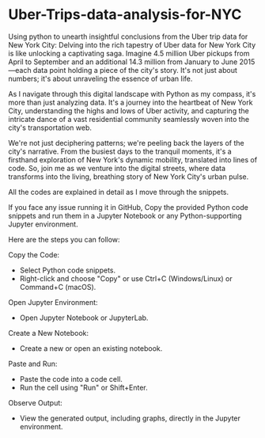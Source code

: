 # Uber-Trips-data-analysis-for-NYC
Using python to unearth insightful conclusions from the Uber trip data for New York City:
Delving into the rich tapestry of Uber data for New York City is like unlocking a captivating saga. Imagine 4.5 million Uber pickups from April to September and an additional 14.3 million from January to June 2015—each data point holding a piece of the city's story. It's not just about numbers; it's about unraveling the essence of urban life.

As I navigate through this digital landscape with Python as my compass, it's more than just analyzing data. It's a journey into the heartbeat of New York City, understanding the highs and lows of Uber activity, and capturing the intricate dance of a vast residential community seamlessly woven into the city's transportation web.

We're not just deciphering patterns; we're peeling back the layers of the city's narrative. From the busiest days to the tranquil moments, it's a firsthand exploration of New York's dynamic mobility, translated into lines of code. So, join me as we venture into the digital streets, where data transforms into the living, breathing story of New York City's urban pulse.

All the codes are explained in detail as I move through the snippets.

If you face any issue running it in GitHub,
Copy the provided Python code snippets and run them in a Jupyter Notebook or any Python-supporting Jupyter environment.

Here are the steps you can follow:

 Copy the Code:
 - Select Python code snippets.
- Right-click and choose "Copy" or use Ctrl+C (Windows/Linux) or Command+C (macOS).

Open Jupyter Environment:
- Open Jupyter Notebook or JupyterLab.

Create a New Notebook:
- Create a new or open an existing notebook.

Paste and Run:
- Paste the code into a code cell.
- Run the cell using "Run" or Shift+Enter.

Observe Output:
- View the generated output, including graphs, directly in the Jupyter environment.
